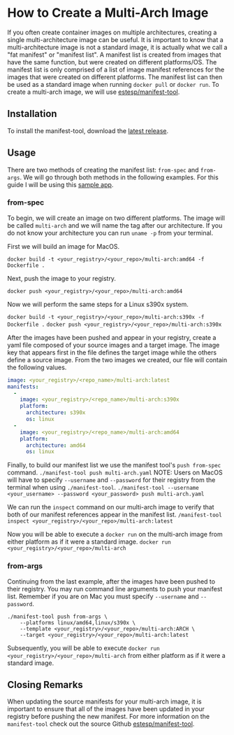 # How to Create a Multi-Arch Image

If you often create container images on multiple architectures, creating a single multi-architecture image can be useful. It is important to know that a multi-architecture image is not a standard image, it is actually what we call a "fat manifest" or "manifest list". A manifest list is created from images that have the same function, but were created on different platforms/OS. The manifest list is only comprised of a list of image manifest references for the images that were created on different platforms. The manifest list can then be used as a standard image when running `docker pull` or `docker run`. To create a multi-arch image, we will use [estesp/manifest-tool](https://github.com/estesp/manifest-tool).

## Installation 
To install the manifest-tool, download the [latest release](https://github.com/estesp/manifest-tool/releases/).

## Usage 
There are two methods of creating the manifest list: `from-spec` and `from-args`. We will go through both methods in the following examples. For this guide I will be using this [sample app](https://github.com/OpenLiberty/ci.docker/tree/master/community/samples/spring-petclinic). 

### from-spec
To begin, we will create an image on two different platforms. The image will be called `multi-arch` and we will name the tag after our architecture. If you do not know your architecture you can run `uname -p` from your terminal.

First we will build an image for MacOS.

`docker build -t <your_registry>/<your_repo>/multi-arch:amd64 -f Dockerfile .`

Next, push the image to your registry.

`docker push <your_registry>/<your_repo>/multi-arch:amd64` 

Now we will perform the same steps for a Linux s390x system.

`docker build -t <your_registry>/<your_repo>/multi-arch:s390x -f Dockerfile .`
`docker push <your_registry>/<your_repo>/multi-arch:s390x` 

After the images have been pushed and appear in your registry, create a yaml file composed of your source images and a target image. The image key that appears first in the file defines the target image while the others define a source image. From the two images we created, our file will contain the following values.

```yaml
image: <your_registry>/<repo_name>/multi-arch:latest
manifests:
  -
    image: <your_registry>/<repo_name>/multi-arch:s390x
    platform:
      architecture: s390x
      os: linux
  -
    image: <your_registry>/<repo_name>/multi-arch:amd64
    platform:
      architecture: amd64
      os: linux
```

Finally, to build our manifest list we use the manifest tool's `push from-spec` command.
`./manifest-tool push multi-arch.yaml`
NOTE: Users on MacOS will have to specify `--username` and `--password` for their registry from the terminal when using `./manifest-tool`. 
`./manifest-tool --username <your_username> --password <your_password> push multi-arch.yaml`

We can run the `inspect` command on our multi-arch image to verify that both of our manifest references appear in the manifest list.
`/manifest-tool inspect <your_registry>/<your_repo>/multi-arch:latest`

Now you will be able to execute a `docker run` on the multi-arch image from either platform as if it were a standard image.
`docker run <your_registry>/<your_repo>/multi-arch`

### from-args
Continuing from the last example, after the images have been pushed to their registry. You may run command line arguments to push your manifest list. Remember if you are on Mac you must specify `--username` and `--password`. 

```
./manifest-tool push from-args \
    --platforms linux/amd64,linux/s390x \
    --template <your_registry>/<your_repo>/multi-arch:ARCH \
    --target <your_registry>/<your_repo>/multi-arch:latest
```

Subsequently, you will be able to execute `docker run <your_registry>/<your_repo>/multi-arch` from either platform as if it were a standard image.

## Closing Remarks

When updating the source manifests for your multi-arch image, it is important to ensure that all of the images have been updated in your registry before pushing the new manifest. For more information on the `manifest-tool` check out the source Github [estesp/manifest-tool](https://github.com/estesp/manifest-tool).
